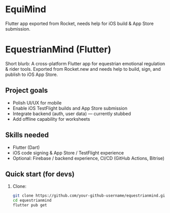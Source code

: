 # EquiMind
Flutter app exported from Rocket, needs help for iOS build &amp; App Store submission. 
# EquestrianMind (Flutter)

Short blurb: A cross-platform Flutter app for equestrian emotional regulation & rider tools. Exported from Rocket.new and needs help to build, sign, and publish to iOS App Store.

## Project goals
- Polish UI/UX for mobile
- Enable iOS TestFlight builds and App Store submission
- Integrate backend (auth, user data) — currently stubbed
- Add offline capability for worksheets

## Skills needed
- Flutter (Dart)
- iOS code signing & App Store / TestFlight experience
- Optional: Firebase / backend experience, CI/CD (GitHub Actions, Bitrise)

## Quick start (for devs)
1. Clone:
   ```bash
   git clone https://github.com/your-github-username/equestrianmind.git
   cd equestrianmind
   flutter pub get
